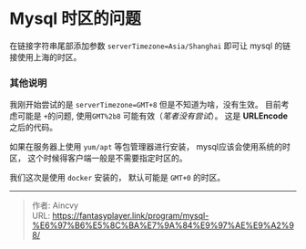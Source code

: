 # Mysql 时区的问题


在链接字符串尾部添加参数 `serverTimezone=Asia/Shanghai`  即可让 mysql 的链接使用上海的时区。 



### 其他说明

我刚开始尝试的是 `serverTimezone=GMT+8`  但是不知道为啥，没有生效。  目前考虑可能是 `+`的问题, 使用`GMT%2b8`   可能有效（*笔者没有尝试*）。  这是 **URLEncode** 之后的代码。



如果在服务器上使用 `yum/apt` 等包管理器进行安装， mysql应该会使用系统的时区， 这个时候得客户端一般是不需要指定时区的。  

我们这次是使用 `docker` 安装的， 默认可能是 `GMT+0` 的时区。

---

> 作者: Aincvy  
> URL: https://fantasyplayer.link/program/mysql-%E6%97%B6%E5%8C%BA%E7%9A%84%E9%97%AE%E9%A2%98/  

